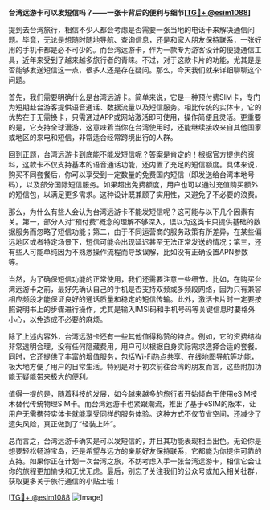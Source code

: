 **台湾远游卡可以发短信吗？——一张卡背后的便利与细节[[TG💪+ @esim1088](https://t.me/s/esim1088)]**

提到去台湾旅行，相信不少人都会考虑是否需要一张当地的电话卡来解决通信问题。毕竟，无论是想随时随地导航、查询信息，还是和家人朋友保持联系，一张好用的手机卡都是必不可少的。而台湾远游卡，作为一款专为游客设计的便捷通信工具，近年来受到了越来越多旅行者的青睐。不过，对于这款卡片的功能，尤其是是否能够发送短信这一点，很多人还是存在疑问。那么，今天我们就来详细聊聊这个问题。

首先，我们需要明确什么是台湾远游卡。简单来说，它是一种预付费SIM卡，专门为短期赴台游客提供语音通话、数据流量以及短信服务。相比传统的实体卡，它的优势在于无需换卡，只需通过APP或网站激活即可使用，操作简便且灵活。更重要的是，它支持全球漫游，这意味着当你在台湾使用时，还能继续接收来自其他国家或地区的来电和短信，非常适合经常跨境出行的人群。

回到正题，台湾远游卡到底能不能发短信呢？答案是肯定的！根据官方提供的资料，这款卡不仅支持基本的语音通话功能，还内置了充足的短信额度。具体来说，购买不同套餐后，你可以享受到一定数量的免费国内短信（即发送给台湾本地号码），以及部分国际短信服务。如果超出免费额度，用户也可以通过充值购买额外的短信包，以满足更多需求。这种设计既兼顾了实用性，又避免了不必要的浪费。

那么，为什么有些人会认为台湾远游卡不能发短信呢？这可能与以下几个因素有关。第一，部分人对“预付费”概念的理解不够深入，误以为这类卡只提供基础的数据服务而忽略了短信功能；第二，由于不同运营商的服务政策有所差异，在某些偏远地区或者特定场景下，短信可能会出现延迟甚至无法正常发送的情况；第三，还有些人可能单纯因为不熟悉操作流程而导致误解，比如没有正确设置APN参数等。

当然，为了确保短信功能的正常使用，我们还需要注意一些细节。比如，在购买台湾远游卡之前，最好先确认自己的手机是否支持双频或多频段网络，因为只有兼容相应频段才能保证良好的通话质量和稳定的短信传输。此外，激活卡片时一定要按照说明书上的步骤进行操作，尤其是输入IMSI码和手机号码等关键信息时要格外小心，以免造成不必要的麻烦。

除了上述内容外，台湾远游卡还有一些其他值得称赞的特点。例如，它的资费结构非常透明合理，没有任何隐藏费用，用户可以根据自身实际需求选择合适的套餐。同时，它还提供了丰富的增值服务，包括Wi-Fi热点共享、在线地图导航等功能，极大地方便了用户的日常生活。特别是对于初次前往台湾的朋友而言，这些附加功能无疑能带来极大的便利。

值得一提的是，随着科技的发展，如今越来越多的旅行者开始倾向于使用eSIM技术替代传统物理SIM卡。而台湾远游卡也紧跟潮流，推出了基于eSIM的版本，让用户无需携带实体卡就能享受同样的服务体验。这种方式不仅节省空间，还减少了遗失风险，真正做到了“轻装上阵”。

总而言之，台湾远游卡确实是可以发短信的，并且其功能表现相当出色。无论你是想要轻松畅游宝岛，还是希望与远方的亲朋好友保持联系，它都能为你提供可靠的支持。如果你正在计划一次台湾之旅，不妨考虑入手一张台湾远游卡，相信它会让你的旅程更加愉快和无忧无虑。最后，别忘了关注我们的公众号或加入相关社群，获取更多关于旅行通信的小贴士哦！

[[TG💪+ @esim1088](https://t.me/s/esim1088) ![Image](https://i.postimg.cc/4NQfJmqS/Snipaste-2025-05-13-00-14-12.png)]